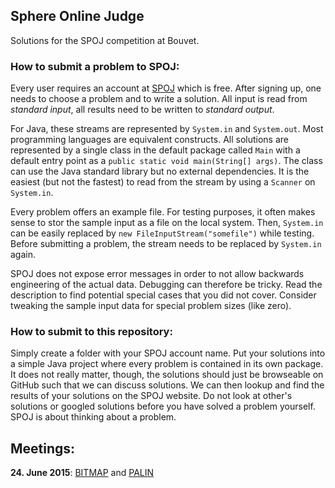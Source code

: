 ## Sphere Online Judge
Solutions for the SPOJ competition at Bouvet.

### How to submit a problem to SPOJ:

Every user requires an account at [SPOJ](http://www.spoj.com) which is free. After signing up, one needs to choose a problem and to write a solution. All input is read from *standard input*, all results need to be written to *standard output*.

For Java, these streams are represented by `System.in` and `System.out`. Most programming languages are equivalent constructs. All solutions are represented by a single class in the default package called `Main` with a default entry point as a `public static void main(String[] args)`. The class can use the Java standard library but no external dependencies. It is the easiest (but not the fastest) to read from the stream by using a `Scanner` on `System.in`.

Every problem offers an example file. For testing purposes, it often makes sense to stor the sample input as a file on the local system. Then, `System.in` can be easily replaced by `new FileInputStream("somefile")` while testing. Before submitting a problem, the stream needs to be replaced by `System.in` again.

SPOJ does not expose error messages in order to not allow backwards engineering of the actual data. Debugging can therefore be tricky. Read the description to find potential special cases that you did not cover. Consider tweaking the sample input data for special problem sizes (like zero).

### How to submit to this repository:

Simply create a folder with your SPOJ account name. Put your solutions into a simple Java project where every problem is contained in its own package. It does not really matter, though, the solutions should just be browseable on GitHub such that we can discuss solutions. We can then lookup and find the results of your solutions on the SPOJ website. Do not look at other's solutions or googled solutions before you have solved a problem yourself. SPOJ is about thinking about a problem.

## Meetings:

**24. June 2015**: [BITMAP](http://www.spoj.com/problems/BITMAP/) and [PALIN](http://www.spoj.com/problems/PALIN/) 
